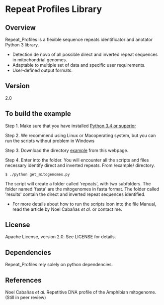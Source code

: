 
# Repeat Profiles Library

## Overview
Repeat_Profiles is a flexible sequence repeats identificator and anotator Python 3 library.

  - Detection de novo of all possible direct and inverted repeat sequences in mitochondrial genomes.
  - Adaptable to multiple set of data and specific user requirements.
  - User-defined output formats.

## Version
2.0

##  To build the example

Step 1. Make sure that you have installed [Python 3.4 or superior](https://www.python.org/)


Step 2. We recommend using Linux or Macoperating system, but you can run the scripts without problem in Windows


Step 3. Download the directory [example](https://github.com/SalmonellaIIB/Repeat_profiles/tree/master/example) from this webpage.


Step 4. Enter into the folder. You will encounter all the scripts and files necessary identify direct and inverted repeats. From /example/ directory.

```
$ ./python get_mitogenomes.py
```

The script will create a folder called 'repeats', with two subfolders. The folder named 'fasta' are the mitogenomes in fasta format. The folder called 'results' contain the direct and inverted repeat sequences identified.


- For more details about how to run the scripts loon into the file Manual, read the article by Noel Cabañas *et al.* or contact me. 



## License

Apache License, version 2.0. See LICENSE for details.

## Dependencies

Repeat_Profiles rely solely on python dependencies.

## References

Noel Cabañas *et al.* Repetitive DNA profile of the Amphibian mitogenome. (Still in peer review)

